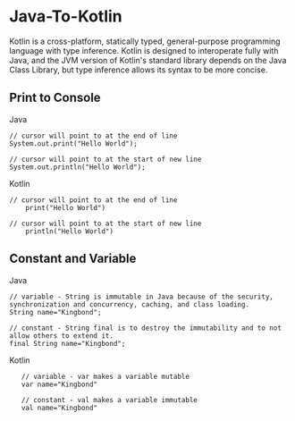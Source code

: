 # Java-To-Kotlin
Kotlin is a cross-platform, statically typed, general-purpose programming language with type inference. Kotlin is designed to interoperate fully with Java, and the JVM version of Kotlin's standard library depends on the Java Class Library, but type inference allows its syntax to be more concise.


## Print to Console

Java 

    // cursor will point to at the end of line
    System.out.print("Hello World");

    // cursor will point to at the start of new line
    System.out.println("Hello World");
    
Kotlin

    // cursor will point to at the end of line
        print("Hello World")
    
    // cursor will point to at the start of new line
        println("Hello World")

## Constant and Variable

Java

    // variable - String is immutable in Java because of the security, synchronization and concurrency, caching, and class loading.
    String name="Kingbond";
    
    // constant - String final is to destroy the immutability and to not allow others to extend it.
    final String name="Kingbond";
    
    
Kotlin

       // variable - var makes a variable mutable
       var name="Kingbond"
       
       // constant - val makes a variable immutable
       val name="Kingbond"
